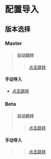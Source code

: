 # 配置导入
## 版本选择
### Master
> #### 自动跳转
>> [点击跳转](https://www.nsloon.com/openloon/import?sub=https://raw.githubusercontent.com/YunZe-Official/Loon/refs/heads/master/Config.conf)
#### 手动导入
- [点击跳转](https://raw.githubusercontent.com/YunZe-Official/Loon/refs/heads/master/Config.conf)
### Beta
>#### 自动跳转
>> [点击跳转](https://www.nsloon.com/openloon/import?sub=https://raw.githubusercontent.com/YunZe-Official/Loon/refs/heads/beta/Config.conf)
#### 手动导入
>> [点击跳转](https://raw.githubusercontent.com/YunZe-Official/Loon/refs/heads/beta/Config.conf)
